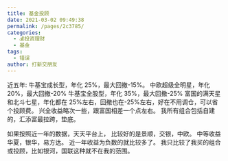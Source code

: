 ```yaml
---
title: 基金投顾
date: 2021-03-02 09:49:38
permalink: /pages/2c3785/
categories:
  - 💰投资理财
  - 基金
tags:
  - 错误
author: 打新交朋友
---
```

近五年:
牛基宝成长型，年化 25%，最大回撤-15%。
中欧超级全明星，年化 20%，最大回撤-20%
牛基宝全股型，年化 35%，最大回撤-25%
富国的满天星和北斗七星，年化都在 25%左右，回撤也在-25%左右，好在不用调仓，可以省个投顾费。
兴全收益略次一些，跟富国相差一个点左右。
我所有组合包括自建的，汇添富最拉跨，垫底。

如果按照近一年的数据，天天平台上，
比较好的是景顺，交银，中欧。
中等收益华夏，银华，易方达。
近一年收益为负数的就比较多了。
我只比较了我买的组合或投顾，比如银河，国联这种就不在我的范围。